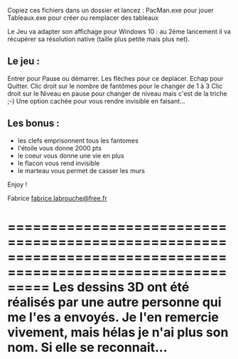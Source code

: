 
Copiez ces fichiers dans un dossier et lancez :
PacMan.exe pour jouer
Tableaux.exe pour créer ou remplacer des tableaux

Le Jeu va adapter son affichage pour Windows 10 :
au 2ème lancement il va récupérer sa résolution native (taille plus petite mais plus net).


Le jeu :
--------
Entrer pour Pause ou démarrer.
Les flèches pour ce deplacer.
Echap pour Quitter.
Clic droit sur le nombre de fantômes pour le changer de 1 à 3
Clic droit sur le Niveau en pause pour changer de niveau mais c'est de la triche ;-)
Une option cachée pour vous rendre invisible en faisant...


Les bonus :
-----------
- les clefs emprisonnent tous les fantomes
- l'étoile vous donne 2000 pts
- le coeur vous donne une vie en plus
- le flacon vous rend invisible
- le marteau vous permet de casser les murs


Enjoy !

Fabrice
<fabrice.labrouche@free.fr>

=============================================================================================================
Les dessins 3D ont été réalisés par une autre personne qui me l'es a envoyés. 
Je l'en remercie vivement, mais hélas je n'ai plus son nom. Si elle se reconnait...
=============================================================================================================
